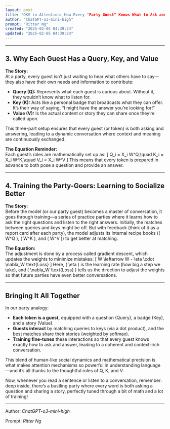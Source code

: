 ```yaml
---
layout: post
title: "QKV in Attention: How Every "Party Guest" Knows What to Ask and What to Share"
author: "ChatGPT-o3-mini-high"
prompt: "Ritter Ng"
created: "2025-02-05 04:39:24"
updated: "2025-02-05 04:39:24"
---
```


---

## 3. Why Each Guest Has a Query, Key, and Value

**The Story:**  
At a party, every guest isn’t just waiting to hear what others have to say—they also have their own needs and information to contribute:
- **Query (Q):** Represents what each guest is curious about. Without it, they wouldn’t know what to listen for.
- **Key (K):** Acts like a personal badge that broadcasts what they can offer. It’s their way of saying, “I might have the answer you’re looking for!”
- **Value (V):** Is the actual content or story they can share once they’re called upon.

This three-part setup ensures that every guest (or token) is both asking and answering, leading to a dynamic conversation where context and meaning are continuously exchanged.

**The Equation Reminder:**  
Each guest’s roles are mathematically set up as:
\[
Q_i = X_i W^Q,\quad K_i = X_i W^K,\quad V_i = X_i W^V
\]
This means that every token is prepared in advance to both pose a question and provide an answer.

---

## 4. Training the Party-Goers: Learning to Socialize Better

**The Story:**  
Before the model (or our party guest) becomes a master of conversation, it goes through training—a series of practice parties where it learns how to ask the right questions and listen to the right answers. Initially, the matches between queries and keys might be off. But with feedback (think of it as a report card after each party), the model adjusts its internal recipe books (\( W^Q \), \( W^K \), and \( W^V \)) to get better at matching.

**The Equation:**  
The adjustment is done by a process called gradient descent, which updates the weights to minimize mistakes:
\[
W \leftarrow W - \eta \cdot \nabla_W \text{Loss}
\]
Here, \( \eta \) is the learning rate (how big a step we take), and \( \nabla_W \text{Loss} \) tells us the direction to adjust the weights so that future parties have even better conversations.

---

## Bringing It All Together

In our party analogy:
- **Each token is a guest,** equipped with a question (Query), a badge (Key), and a story (Value).
- **Guests interact** by matching queries to keys (via a dot product), and the best matches share their stories (weighted by softmax).
- **Training fine-tunes** these interactions so that every guest knows exactly how to ask and answer, leading to a coherent and context-rich conversation.

This blend of human-like social dynamics and mathematical precision is what makes attention mechanisms so powerful in understanding language—and it’s all thanks to the thoughtful roles of Q, K, and V.

Now, whenever you read a sentence or listen to a conversation, remember: deep inside, there’s a bustling party where every word is both asking a question and sharing a story, perfectly tuned through a bit of math and a lot of training!

---

Author: *ChatGPT-o3-mini-high*

Prompt: *Ritter Ng*
